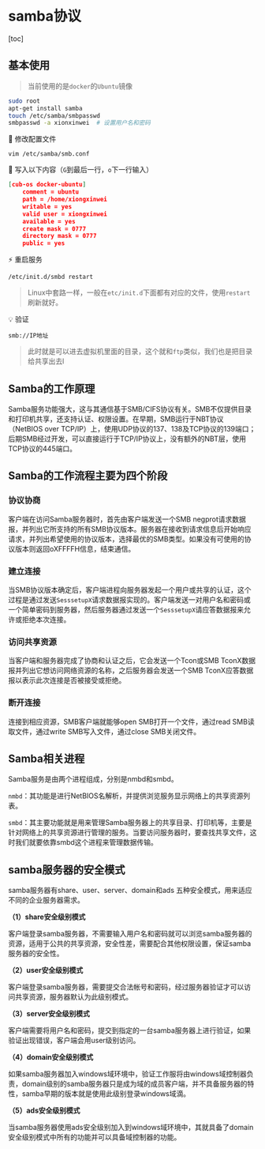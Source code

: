 # samba协议

[toc]

## 基本使用

> 当前使用的是`docker`的`Ubuntu`镜像

```bash
sudo root
apt-get install samba
touch /etc/samba/smbpasswd
smbpasswd -a xionxinwei  # 设置用户名和密码
```

📮 修改配置文件

```
vim /etc/samba/smb.conf
```

📄 写入以下内容（`G`到最后一行，`o`下一行输入）

```json
[cub-os docker-ubuntu]
	comment = ubuntu
	path = /home/xiongxinwei
	writable = yes
	valid user = xiongxinwei
	available = yes
	create mask = 0777
	directory mask = 0777
	public = yes
```

⚡ 重启服务

```
/etc/init.d/smbd restart
```

> Linux中套路一样，一般在`etc/init.d`下面都有对应的文件，使用`restart`刷新就好。

💡 验证

```
smb://IP地址
```

> 此时就是可以进去虚拟机里面的目录，这个就和`ftp`类似，我们也是把目录给共享出去l

## Samba的工作原理

Samba服务功能强大，这与其通信基于SMB/CIFS协议有关。SMB不仅提供目录和打印机共享，还支持认证、权限设置。在早期，SMB运行于NBT协议（NetBIOS over TCP/IP）上，使用UDP协议的137、138及TCP协议的139端口；后期SMB经过开发，可以直接运行于TCP/IP协议上，没有额外的NBT层，使用TCP协议的445端口。

## Samba的工作流程主要为四个阶段

### 协议协商

客户端在访问Samba服务器时，首先由客户端发送一个SMB negprot请求数据报，并列出它所支持的所有SMB协议版本。服务器在接收到请求信息后开始响应请求，并列出希望使用的协议版本，选择最优的SMB类型。如果没有可使用的协议版本则返回oXFFFFH信息，结束通信。



### 建立连接

当SMB协议版本确定后，客户端进程向服务器发起一个用户或共享的认证，这个过程是通过发送`SesssetupX`请求数据报实现的。客户端发送一对用户名和密码或一个简单密码到服务器，然后服务器通过发送一个`SesssetupX`请应答数据报来允许或拒绝本次连接。



### 访问共享资源

当客户端和服务器完成了协商和认证之后，它会发送一个Tcon或SMB TconX数据报并列出它想访问网络资源的名称，之后服务器会发送一个SMB TconX应答数据报以表示此次连接是否被接受或拒绝。



### 断开连接

连接到相应资源，SMB客户端就能够open SMB打开一个文件，通过read SMB读取文件，通过write SMB写入文件，通过close SMB关闭文件。



## Samba相关进程

Samba服务是由两个进程组成，分别是nmbd和smbd。

`nmbd`：其功能是进行NetBIOS名解析，并提供浏览服务显示网络上的共享资源列表。

`smbd`：其主要功能就是用来管理Samba服务器上的共享目录、打印机等，主要是针对网络上的共享资源进行管理的服务。当要访问服务器时，要查找共享文件，这时我们就要依靠smbd这个进程来管理数据传输。



## samba服务器的安全模式

samba服务器有share、user、server、domain和ads 五种安全模式，用来适应不同的企业服务器需求。

**（1）share安全级别模式**

客户端登录samba服务器，不需要输入用户名和密码就可以浏览samba服务器的资源，适用于公共的共享资源，安全性差，需要配合其他权限设置，保证samba服务器的安全性。

**（2）user安全级别模式**

客户端登录samba服务器，需要提交合法帐号和密码，经过服务器验证才可以访问共享资源，服务器默认为此级别模式。

**（3）server安全级别模式**

客户端需要将用户名和密码，提交到指定的一台samba服务器上进行验证，如果验证出现错误，客户端会用user级别访问。

**（4）domain安全级别模式**

如果samba服务器加入windows域环境中，验证工作服将由windows域控制器负责，domain级别的samba服务器只是成为域的成员客户端，并不具备服务器的特性，samba早期的版本就是使用此级别登录windows域滴。

**（5）ads安全级别模式**

当samba服务器使用ads安全级别加入到windows域环境中，其就具备了domain安全级别模式中所有的功能并可以具备域控制器的功能。